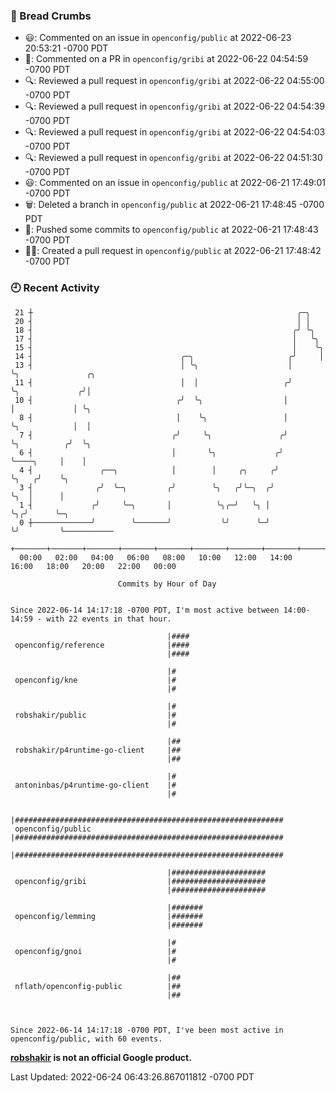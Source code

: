 ### 🍞 Bread Crumbs

 * 😃: Commented on an issue in `openconfig/public` at 2022-06-23 20:53:21 -0700 PDT
 * 💬: Commented on a PR in  `openconfig/gribi` at 2022-06-22 04:54:59 -0700 PDT
 * 🔍: Reviewed a pull request in  `openconfig/gribi` at 2022-06-22 04:55:00 -0700 PDT
 * 🔍: Reviewed a pull request in  `openconfig/gribi` at 2022-06-22 04:54:39 -0700 PDT
 * 🔍: Reviewed a pull request in  `openconfig/gribi` at 2022-06-22 04:54:03 -0700 PDT
 * 🔍: Reviewed a pull request in  `openconfig/gribi` at 2022-06-22 04:51:30 -0700 PDT
 * 😃: Commented on an issue in `openconfig/public` at 2022-06-21 17:49:01 -0700 PDT
 * 🗑: Deleted a branch in `openconfig/public` at 2022-06-21 17:48:45 -0700 PDT
 * 🚢: Pushed some commits to `openconfig/public` at 2022-06-21 17:48:43 -0700 PDT
 * ✍🏼: Created a pull request in `openconfig/public` at 2022-06-21 17:48:42 -0700 PDT

### 🕘 Recent Activity
```
 21 ┼                                                           ╭─╮
 20 ┤                                                           │ │
 18 ┤                                                          ╭╯ ╰╮
 17 ┤                                                          │   ╰╮
 15 ┤                                                          │    ╰╮
 14 ┤                                 ╭─╮                     ╭╯     │
 13 ┤                                 │ ╰╮                    │      ╰╮               ╭╮
 11 ┤                                 │  │                   ╭╯       ╰╮             ╭╯│
 10 ┤                                ╭╯  ╰╮                  │         │             │ ╰╮
  8 ┤                                │    ╰╮                 │         ╰╮            │  │
  7 ┤                               ╭╯     ╰╮               ╭╯          ╰╮          ╭╯  ╰╮
  6 ┤                               │       ╰╮             ╭╯            ╰────╮     │    │
  4 ┤               ╭──╮            │        │     ╭╮     ╭╯                  ╰╮   ╭╯    ╰╮
  3 ┤              ╭╯  ╰─╮         ╭╯        ╰╮   ╭╯╰─╮  ╭╯                    ╰╮  │      │
  1 ┤             ╭╯     ╰─╮       │          ╰╮╭─╯   ╰╮ │                      ╰╮╭╯      ╰─╮
  0 ┼─────────────╯        ╰───────╯           ╰╯      ╰─╯                       ╰╯         ╰───────────
    +───────+───────+───────+───────+───────+───────+───────+───────+───────+───────+───────+───────+────
  00:00   02:00   04:00   06:00   08:00   10:00   12:00   14:00   16:00   18:00   20:00   22:00   00:00   

						Commits by Hour of Day


Since 2022-06-14 14:17:18 -0700 PDT, I'm most active between 14:00-14:59 - with 22 events in that hour.

```



```
                                   |####
 openconfig/reference              |####
                                   |####

                                   |#
 openconfig/kne                    |#
                                   |#

                                   |#
 robshakir/public                  |#
                                   |#

                                   |##
 robshakir/p4runtime-go-client     |##
                                   |##

                                   |#
 antoninbas/p4runtime-go-client    |#
                                   |#

                                   |############################################################
 openconfig/public                 |############################################################
                                   |############################################################

                                   |#####################
 openconfig/gribi                  |#####################
                                   |#####################

                                   |#######
 openconfig/lemming                |#######
                                   |#######

                                   |#
 openconfig/gnoi                   |#
                                   |#

                                   |##
 nflath/openconfig-public          |##
                                   |##



Since 2022-06-14 14:17:18 -0700 PDT, I've been most active in openconfig/public, with 60 events.

```
**[robshakir](mailto:robjs@google.com) is not an official Google product.**  


Last Updated: 2022-06-24 06:43:26.867011812 -0700 PDT

